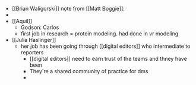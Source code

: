 - [[Brian Waligorski]] note from [[Matt Boggie]]:
-
- [[Aquil]]
	- Godson: Carlos
	- first job in research = protein modeling. had done in vr modeling
- [[Julia Haslinger]]
	- her job has been going through [[digital editors]] who intermediate to reporters
		- [[digital editors]] need to earn trust of the teams and thney have been
		- They're a shared community of practice for dms
		-